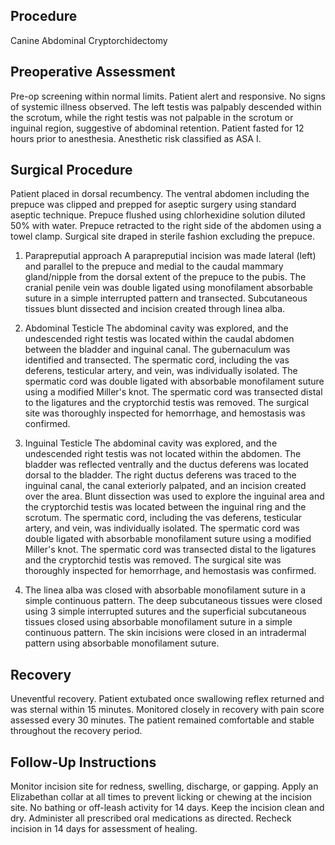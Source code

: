 ## Procedure
Canine Abdominal Cryptorchidectomy

## Preoperative Assessment
Pre-op screening within normal limits. Patient alert and responsive. No signs of systemic illness observed. The left testis was palpably descended within the scrotum, while the right testis was not palpable in the scrotum or inguinal region, suggestive of abdominal retention. Patient fasted for 12 hours prior to anesthesia. Anesthetic risk classified as ASA I.

## Surgical Procedure
Patient placed in dorsal recumbency. The ventral abdomen including the prepuce was clipped and prepped for aseptic surgery using standard aseptic technique. Prepuce flushed using chlorhexidine solution diluted 50% with water. Prepuce retracted to the right side of the abdomen using a towel clamp. Surgical site draped in sterile fashion excluding the prepuce.

1) Parapreputial approach
A parapreputial incision was made lateral (left) and parallel to the prepuce and medial to the caudal mammary gland/nipple from the dorsal extent of the prepuce to the pubis.  The cranial penile vein was double ligated using monofilament absorbable suture in a simple interrupted pattern and transected. Subcutaneous tissues blunt dissected and incision created through linea alba.

1) Abdominal Testicle
The abdominal cavity was explored, and the undescended right testis was located within the caudal abdomen between the bladder and inguinal canal. The gubernaculum was identified and transected. The spermatic cord, including the vas deferens, testicular artery, and vein, was individually isolated. The spermatic cord was double ligated with absorbable monofilament suture using a modified Miller's knot. The spermatic cord was transected distal to the ligatures and the cryptorchid testis was removed. The surgical site was thoroughly inspected for hemorrhage, and hemostasis was confirmed. 

1) Inguinal Testicle
The abdominal cavity was explored, and the undescended right testis was not located within the abdomen. The bladder was reflected ventrally and the ductus deferens was located dorsal to the bladder. The right ductus deferens was traced to the inguinal canal, the canal exteriorly palpated, and an incision created over the area.  Blunt dissection was used to explore the inguinal area and the cryptorchid testis was located between the inguinal ring and the scrotum. The spermatic cord, including the vas deferens, testicular artery, and vein, was individually isolated. The spermatic cord was double ligated with absorbable monofilament suture using a modified Miller's knot. The spermatic cord was transected distal to the ligatures and the cryptorchid testis was removed. The surgical site was thoroughly inspected for hemorrhage, and hemostasis was confirmed. 

1) The linea alba was closed with absorbable monofilament suture in a simple continuous pattern. The deep subcutaneous tissues were closed using 3 simple interrupted sutures and the superficial subcutaneous tissues closed using absorbable monofilament suture in a simple continuous pattern. The skin incisions were closed in an intradermal pattern using absorbable monofilament suture.

## Recovery
Uneventful recovery. Patient extubated once swallowing reflex returned and was sternal within 15 minutes. Monitored closely in recovery with pain score assessed every 30 minutes. The patient remained comfortable and stable throughout the recovery period.

## Follow-Up Instructions
Monitor incision site for redness, swelling, discharge, or gapping. Apply an Elizabethan collar at all times to prevent licking or chewing at the incision site. No bathing or off-leash activity for 14 days. Keep the incision clean and dry. Administer all prescribed oral medications as directed. Recheck incision in 14 days for assessment of healing.
